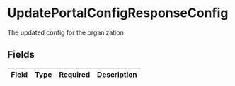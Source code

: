 # UpdatePortalConfigResponseConfig

The updated config for the organization


## Fields

| Field       | Type        | Required    | Description |
| ----------- | ----------- | ----------- | ----------- |